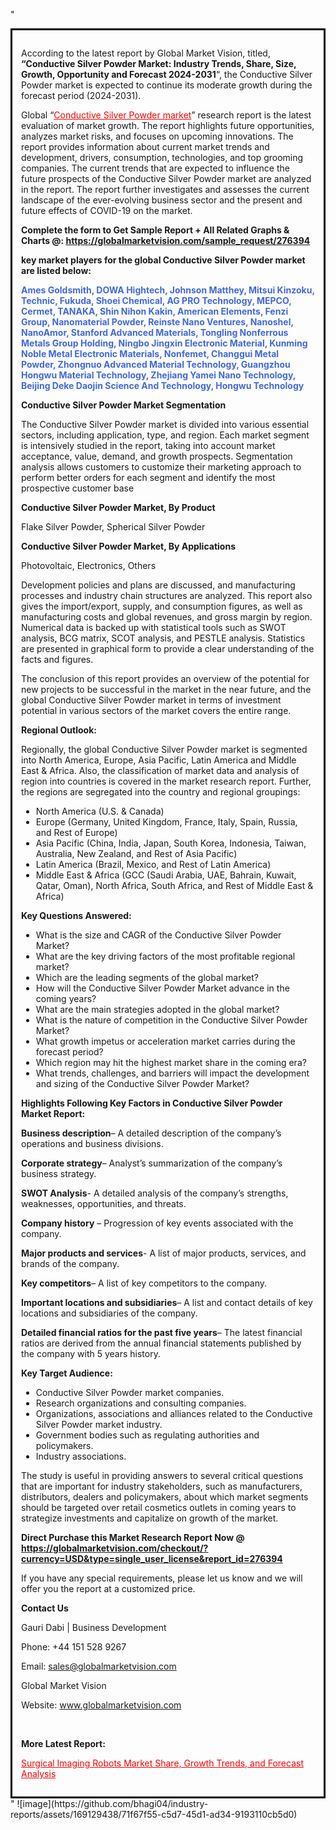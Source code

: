 "<div style='border: 3px solid black; padding: 1em;'>

According to the latest report by Global Market Vision, titled, <strong>“Conductive Silver Powder Market: Industry Trends, Share, Size, Growth, Opportunity and Forecast 2024-2031</strong>“, the Conductive Silver Powder market is expected to continue its moderate growth during the forecast period (2024-2031).

Global “<a style='color: #ff0000;' href='https://globalmarketvision.com/reports/global-conductive-silver-powder-market/276394'>Conductive Silver Powder market</a>” research report is the latest evaluation of market growth. The report highlights future opportunities, analyzes market risks, and focuses on upcoming innovations. The report provides information about current market trends and development, drivers, consumption, technologies, and top grooming companies. The current trends that are expected to influence the future prospects of the Conductive Silver Powder market are analyzed in the report. The report further investigates and assesses the current landscape of the ever-evolving business sector and the present and future effects of COVID-19 on the market.

<strong>Complete the form to Get Sample Report + All Related Graphs &amp; Charts @: <a style='color: #ff0000;' href='https://globalmarketvision.com/sample_request/276394?utm_source=linkedinPulse&utm_medium=SN&utm_campaign=SN'><strong>https://globalmarketvision.com/sample_request/276394</strong></a></strong>

<strong>key market players for the global Conductive Silver Powder market are listed below:</strong>

<strong style='color: #4169e1;'>Ames Goldsmith, DOWA Hightech, Johnson Matthey, Mitsui Kinzoku, Technic, Fukuda, Shoei Chemical, AG PRO Technology, MEPCO, Cermet, TANAKA, Shin Nihon Kakin, American Elements, Fenzi Group, Nanomaterial Powder, Reinste Nano Ventures, Nanoshel, NanoAmor, Stanford Advanced Materials, Tongling Nonferrous Metals Group Holding, Ningbo Jingxin Electronic Material, Kunming Noble Metal Electronic Materials, Nonfemet, Changgui Metal Powder, Zhongnuo Advanced Material Technology, Guangzhou Hongwu Material Technology, Zhejiang Yamei Nano Technology, Beijing Deke Daojin Science And Technology, Hongwu Technology</strong>

<strong>Conductive Silver Powder Market Segmentation</strong>

The Conductive Silver Powder market is divided into various essential sectors, including application, type, and region. Each market segment is intensively studied in the report, taking into account market acceptance, value, demand, and growth prospects. Segmentation analysis allows customers to customize their marketing approach to perform better orders for each segment and identify the most prospective customer base

<strong>Conductive Silver Powder Market, By Product</strong>

Flake Silver Powder, Spherical Silver Powder

<strong>Conductive Silver Powder Market, By Applications</strong>

Photovoltaic, Electronics, Others

Development policies and plans are discussed, and manufacturing processes and industry chain structures are analyzed. This report also gives the import/export, supply, and consumption figures, as well as manufacturing costs and global revenues, and gross margin by region. Numerical data is backed up with statistical tools such as SWOT analysis, BCG matrix, SCOT analysis, and PESTLE analysis. Statistics are presented in graphical form to provide a clear understanding of the facts and figures.

The conclusion of this report provides an overview of the potential for new projects to be successful in the market in the near future, and the global Conductive Silver Powder market in terms of investment potential in various sectors of the market covers the entire range.

<strong>Regional Outlook:</strong>

Regionally, the global Conductive Silver Powder market is segmented into North America, Europe, Asia Pacific, Latin America and Middle East &amp; Africa. Also, the classification of market data and analysis of region into countries is covered in the market research report. Further, the regions are segregated into the country and regional groupings:
<ul>
  <li>North America (U.S. &amp; Canada)</li>
  <li>Europe (Germany, United Kingdom, France, Italy, Spain, Russia, and Rest of Europe)</li>
  <li>Asia Pacific (China, India, Japan, South Korea, Indonesia, Taiwan, Australia, New Zealand, and Rest of Asia Pacific)</li>
  <li>Latin America (Brazil, Mexico, and Rest of Latin America)</li>
  <li>Middle East &amp; Africa (GCC (Saudi Arabia, UAE, Bahrain, Kuwait, Qatar, Oman), North Africa, South Africa, and Rest of Middle East &amp; Africa)</li>
</ul>
<strong>Key Questions Answered:</strong>
<ul>
  <li>What is the size and CAGR of the Conductive Silver Powder Market?</li>
  <li>What are the key driving factors of the most profitable regional market?</li>
  <li>Which are the leading segments of the global market?</li>
  <li>How will the Conductive Silver Powder Market advance in the coming years?</li>
  <li>What are the main strategies adopted in the global market?</li>
  <li>What is the nature of competition in the Conductive Silver Powder Market?</li>
  <li>What growth impetus or acceleration market carries during the forecast period?</li>
  <li>Which region may hit the highest market share in the coming era?</li>
  <li>What trends, challenges, and barriers will impact the development and sizing of the Conductive Silver Powder Market?</li>
</ul>
<strong>Highlights Following Key Factors in Conductive Silver Powder Market Report:</strong>

<strong>Business description</strong>– A detailed description of the company’s operations and business divisions.

<strong>Corporate strategy</strong>– Analyst’s summarization of the company’s business strategy.

<strong>SWOT Analysis</strong>- A detailed analysis of the company’s strengths, weaknesses, opportunities, and threats.

<strong>Company history</strong> – Progression of key events associated with the company.

<strong>Major products and services</strong>- A list of major products, services, and brands of the company.

<strong>Key competitors</strong>– A list of key competitors to the company.

<strong>Important locations and subsidiaries</strong>– A list and contact details of key locations and subsidiaries of the company.

<strong>Detailed financial ratios for the past five years</strong>– The latest financial ratios are derived from the annual financial statements published by the company with 5 years history.

<strong>Key Target Audience:</strong>
<ul>
  <li>Conductive Silver Powder market companies.</li>
  <li>Research organizations and consulting companies.</li>
  <li>Organizations, associations and alliances related to the Conductive Silver Powder market industry.</li>
  <li>Government bodies such as regulating authorities and policymakers.</li>
  <li>Industry associations.</li>
</ul>
The study is useful in providing answers to several critical questions that are important for industry stakeholders, such as manufacturers, distributors, dealers and policymakers, about which market segments should be targeted over retail cosmetics outlets in coming years to strategize investments and capitalize on growth of the market.

<strong>Direct Purchase this Market Research Report Now @ </strong><strong><a style='color: #ff0000;' href='https://globalmarketvision.com/checkout/?currency=USD&type=single_user_license&report_id=276394?utm_source=linkedinPulse&utm_medium=SN&utm_campaign=SN'><strong>https://globalmarketvision.com/checkout/?currency=USD&type=single_user_license&report_id=276394</strong></a></strong>

If you have any special requirements, please let us know and we will offer you the report at a customized price.
<p id='ember58' class='ember-view reader-content-blocks__paragraph'><strong>Contact Us</strong></p>
<p id='ember59' class='ember-view reader-content-blocks__paragraph'>Gauri Dabi | Business Development</p>
<p id='ember60' class='ember-view reader-content-blocks__paragraph'>Phone: +44 151 528 9267</p>
Email: <a href='mailto:sales@globalmarketvision.com'>sales@globalmarketvision.com</a>

Global Market Vision

Website: <a href='http://www.globalmarketvision.com'>www.globalmarketvision.com</a>

&nbsp;

<strong>More Latest Report:</strong>

<a style='color: #ff0000;' href='https://medium.com/@apurvashinde1994/surgical-imaging-robots-market-share-growth-trends-and-forecast-analysis-81f742060bda'>Surgical Imaging Robots Market Share, Growth Trends, and Forecast Analysis</a>

</div>"
![image](https://github.com/bhagi04/industry-reports/assets/169129438/71f67f55-c5d7-45d1-ad34-9193110cb5d0)

